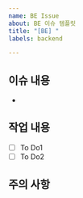 ```yaml
---
name: BE Issue
about: BE 이슈 템플릿
title: "[BE] "
labels: backend

---
```


## 이슈 내용
-

## 작업 내용
- [ ] To Do1
- [ ] To Do2
## 주의 사항